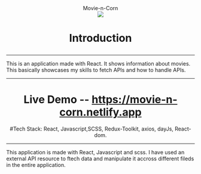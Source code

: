 <div align="center">
   Movie-n-Corn
</div>                      

<div align="center">
  
<img src="https://drive.google.com/file/d/1mzZIyYaRdZutfj-e0bTQHbYJz7GpPF2i/view?usp=sharing" />

</div>


<h1 align="center">
   
Introduction
</h1>

<hr/>
This is an application made with React. It shows information about movies. This basically showcases my skills to fetch APIs and how to handle APIs.
<br/>
 
<hr/>

<div align="center">

   
# Live Demo -- https://movie-n-corn.netlify.app <br/>
#Tech Stack: React, Javascript,SCSS, Redux-Toolkit, axios, dayJs, React-dom. <br/>
</div>

<hr/>
<p align="center">
   
This application is made with React, Javascript and scss. I have used an external API resource to ftech data and manipulate it accross different fileds in the entire application.
</p>
